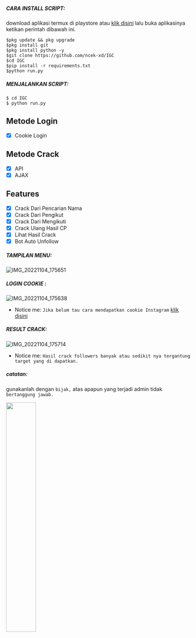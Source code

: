 
<h5 align="left">CARA INSTALL SCRIPT:</h5>

download aplikasi termux di playstore atau <a href="https://f-droid.org/repo/com.termux_118.apk">klik disini</a> lalu buka aplikasinya ketikan perintah dibawah ini.


    $pkg update && pkg upgrade
    $pkg install git
    $pkg install python -y
    $git clone https://github.com/ncek-xd/IGC
    $cd IGC
    $pip install -r requirements.txt
    $python run.py


<h5 align="left">MENJALANKAN SCRIPT:</h5>

    $ cd IGC
    $ python run.py
    
## Metode Login
- [x] Cookie Login

## Metode Crack
- [x] API
- [x] AJAX

## Features
- [x] Crack Dari Pencarian Nama 
- [x] Crack Dari Pengikut
- [x] Crack Dari Mengikuti
- [x] Crack Ulang Hasil CP
- [x] Lihat Hasil Crack
- [x] Bot Auto Unfollow
<h5 align="left">TAMPILAN MENU:</h5>

![IMG_20221104_175651](https://raw.githubusercontent.com/ncek-XD/IGC/main/asset/Screenshot_2023-01-11-12-36-43-565_com.termux.jpg)

<h5 align="left">LOGIN COOKIE :</h5>

![IMG_20221104_175638](https://raw.githubusercontent.com/ncek-XD/IGC/main/Screenshot_2022-11-26-16-19-30-789_com.termux.jpg)


- Notice me: ```Jika belum tau cara mendapatkan cookie Instagram``` <a href="https://youtu.be/VrGZdY5L19k">klik disini</a>

<h5 align="left">RESULT CRACK:</h5>

![IMG_20221104_175714](https://raw.githubusercontent.com/ncek-XD/IGC/main/asset/IMG-20230111-WA0029.jpg)

- Notice me: ```Hasil crack followers banyak atau sedikit nya tergantung target yang di dapatkan.```


<h5 align="left">catatan:</h5>

gunakanlah dengan ```bijak,``` atas apapun yang terjadi admin tidak ```bertanggung jawab.```

<a href="https://github.com/ncek-xd">
  <img width="40%" src="https://avatars.githubusercontent.com/u/101446019?s=96&v=4" />
</a>
